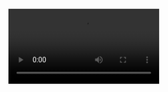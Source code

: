 
<!--
**elb5465/elb5465** is a ✨ _special_ ✨ repository because its `README.md` (this file) appears on your GitHub profile.


### Hi there 👋

Here are some ideas to get you started:

- 🔭 I’m currently working on ...
- 🌱 I’m currently learning ...
- 👯 I’m looking to collaborate on ...
- 🤔 I’m looking for help with ...
- 💬 Ask me about ...
- 📫 How to reach me: ...
- 😄 Pronouns: ...
- ⚡ Fun fact: ...




![](https://user-images.githubusercontent.com/30020234/107130403-1c5cde80-689b-11eb-8b1f-a609ea503f4d.mov)


-->


![](https://user-images.githubusercontent.com/30020234/107130948-875ce400-68a0-11eb-9a0f-f3f8be4009f9.mov)

